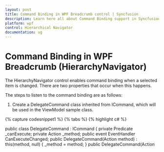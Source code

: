 ```yaml
---
layout: post
title: Command Binding in WPF Breadcrumb control | Syncfusion
description: Learn here all about Command Binding support in Syncfusion WPF Breadcrumb (HierarchyNavigator) control and more.
platform: wpf
control: Hierarchical Navigator
documentation: ug
---
```


# Command Binding in WPF Breadcrumb (HierarchyNavigator)

The HierarchyNavigator control enables command binding when a selected item is changed. There are two properties that occur when this happens.

The steps to listen to the command binding are as follows:

1. Create a DelegateCommand class inherited from ICommand, which will be used in the ViewModel sample class.

{% capture codesnippet1 %}
{% tabs %}
{% highlight c# %}

public class DelegateCommand : ICommand
{
	private Predicate<object> _canExecute;
	private Action<object> _method;
	public event EventHandler CanExecuteChanged;
	public DelegateCommand(Action<object> method)
	: this(method, null)
	{
		_method = method;
	}
	public DelegateCommand(Action<object> method, Predicate<object> canExecute)
	{
		_method = method;
		_canExecute = canExecute;
	}
	public bool CanExecute(object parameter)
	{
		if (_canExecute == null)
		{
		return true;
		}
		return _canExecute(parameter);
	}
	public void Execute(object parameter)
	{
    	_method.Invoke(parameter);
	}
}

{% endhighlight %}
{% endtabs %}
{% endcapture %}
{{ codesnippet1 | OrderList_Indent_Level_1 }}

2. Create the ViewModel sample class, to bind the command in the sample WPF application.

{% capture codesnippet2 %}
{% tabs %}
{% highlight c# %}

public class ViewModel : INotifyPropertyChanged
{
	public event PropertyChangedEventHandler PropertyChanged;
	private DelegateCommand _myCommand1;
	private string _lastCommand = "Syncfusion";
	public string LastCommand
	{
		get
		{
            return _lastCommand;
		}
		private set
		{
    		_lastCommand = value;
    		PropertyChanged(this, new PropertyChangedEventArgs("LastCommand"));
		}
	}
	public DelegateCommand SelectedItemCommand
	{
    	get
		{
    		if (_myCommand1 == null)
    		_myCommand1 = new DelegateCommand(MyCommand1Method);
    		return _myCommand1;
		}
	}
	private void MyCommand1Method(object parameter)
	{
		if(parameter as Syncfusion.Windows.Tools.Controls.HierarchyNavigatorItem != null)
		LastCommand = (parameter as Syncfusion.Windows.Tools.Controls.HierarchyNavigatorItem).Content.ToString();
	}
}

{% endhighlight %}
{% endtabs %}
{% endcapture %}
{{ codesnippet2 | OrderList_Indent_Level_1 }}

1. Bind the command in the HierarchyNavigator control.
2. To do this, create a new instance of the ViewModel sample class and set DataContext for the parent StackPanel. This will reflect changes in the children. Whenever the selected item changes, the TextBox Text value will change.

{% capture codesnippet3 %}
{% tabs %}
{% highlight xaml %}

<StackPanel Name="CommandBindingStackPanel">
<StackPanel.DataContext>
<local:ViewModel />
</StackPanel.DataContext>
<syncfusion:HierarchyNavigator Name="hierarchyNavigator1" 
        VerticalAlignment="Center" 
		Command="{Binding SelectedItemCommand}"
		Items="{StaticResource NavigationSampleData}" />
<TextBlock Text="Selected Item" VerticalAlignment="Center" FontWeight="Bold" />
<TextBox Text="{Binding LastCommand}" Height="50" IsReadOnly="True" Margin="2" />
</StackPanel>

{% endhighlight %}
{% endtabs %}
{% endcapture %}
{{ codesnippet3 | OrderList_Indent_Level_1 }}
